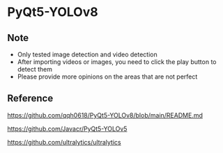 # PyQt5-YOLOv8
## Note
- Only tested image detection and video detection
- After importing videos or images, you need to click the play button to detect them
- Please provide more opinions on the areas that are not perfect
## Reference
https://github.com/qqh0618/PyQt5-YOLOv8/blob/main/README.md

https://github.com/Javacr/PyQt5-YOLOv5

https://github.com/ultralytics/ultralytics